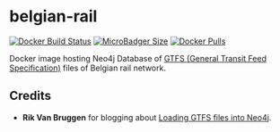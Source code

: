 # belgian-rail
[![Docker Build Status](https://img.shields.io/docker/cloud/build/syedhassaanahmed/neo4j-belgian-rail.svg?logo=docker)](https://hub.docker.com/r/syedhassaanahmed/neo4j-belgian-rail/builds/) [![MicroBadger Size](https://img.shields.io/microbadger/image-size/syedhassaanahmed/neo4j-belgian-rail.svg?logo=docker)](https://hub.docker.com/r/syedhassaanahmed/neo4j-belgian-rail/tags/) [![Docker Pulls](https://img.shields.io/docker/pulls/syedhassaanahmed/neo4j-belgian-rail.svg?logo=docker)](https://hub.docker.com/r/syedhassaanahmed/neo4j-belgian-rail/)

Docker image hosting Neo4j Database of [GTFS (General Transit Feed Specification)](https://developers.google.com/transit/gtfs/?hl=en) files of Belgian rail network.

## Credits
- **Rik Van Bruggen** for blogging about [Loading GTFS files into Neo4j](http://blog.bruggen.com/2015/11/loading-general-transport-feed-spec.html).